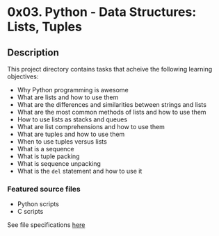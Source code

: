 # 0x03. Python - Data Structures: Lists, Tuples
## Description
This project directory contains tasks that acheive the following learning objectives:

* Why Python programming is awesome
* What are lists and how to use them
* What are the differences and similarities between strings and lists
* What are the most common methods of lists and how to use them
* How to use lists as stacks and queues
* What are list comprehensions and how to use them
* What are tuples and how to use them
* When to use tuples versus lists
* What is a sequence
* What is tuple packing
* What is sequence unpacking
* What is the `del` statement and how to use it

### Featured source files
* Python scripts
* C scripts

See file specifications [here](https://github.com/Samuel-IG16/alx-higher_level_programming#readme)
